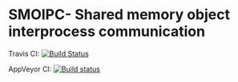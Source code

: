 # SMOIPC- Shared memory object interprocess communication
Travis CI: [![Build Status](https://travis-ci.com/CHChang810716/SMOIPC.svg?branch=master)](https://travis-ci.org/CHChang810716/SMOIPC)

AppVeyor CI: [![Build status](https://ci.appveyor.com/api/projects/status/il9sv4l0lw2ybkng/branch/master?svg=true)](https://ci.appveyor.com/project/CHChang810716/SMOIPC)
